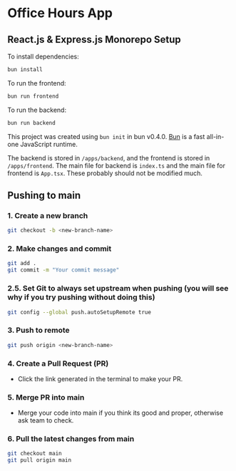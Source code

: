 # Office Hours App
## React.js & Express.js Monorepo Setup

To install dependencies:

```bash
bun install
```

To run the frontend:

```bash
bun run frontend
```

To run the backend:

```bash
bun run backend
```

This project was created using `bun init` in bun v0.4.0. [Bun](https://bun.sh) is a fast all-in-one JavaScript runtime.

The backend is stored in `/apps/backend`, and the frontend is stored in `/apps/frontend`. The main file for backend is `index.ts` and the main file for frontend is `App.tsx`. These probably should not be modified much.

## Pushing to main

### 1. **Create a new branch**
```bash
git checkout -b <new-branch-name>
```

### 2. **Make changes and commit**
```bash
git add .
git commit -m "Your commit message"
```

### 2.5. **Set Git to always set upstream when pushing** (you will see why if you try pushing without doing this)
```bash
git config --global push.autoSetupRemote true
```

### 3. **Push to remote**
```bash
git push origin <new-branch-name>
```

### 4. **Create a Pull Request (PR)**
- Click the link generated in the terminal to make your PR.

### 5. **Merge PR into main**
- Merge your code into main if you think its good and proper, otherwise ask team to check. 

### 6. **Pull the latest changes from main**
```bash
git checkout main
git pull origin main
```